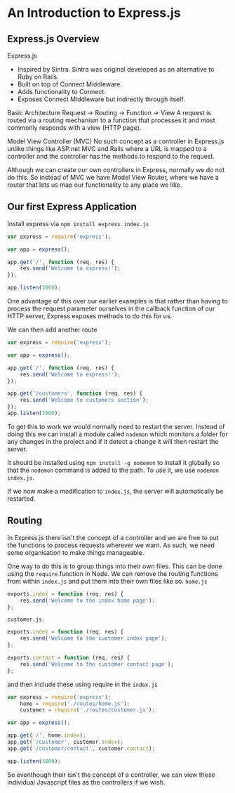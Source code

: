 # An Introduction to Express.js
## Express.js Overview
Express.js
* Inspired by Sintra. Sintra was original developed as an alternative to Ruby on Rails.
* Built on top of Connect Middleware.
* Adds functionality to Connect.
* Exposes Connect Middleware but indirectly through itself.

Basic Architecture
Request -> Routing -> Function -> View
A request is routed via a routing mechanism to a function that processes it and most commonly responds with a view (HTTP page).

Model View Controller (MVC)
No such concept as a controller in Express.js unlike things like ASP.net MVC and Rails where a URL is mapped to a controller and the controller has the methods to respond to the request.

Although we can create our own controllers in Express, normally we do not do this. So instead of MVC we have Model View Router, where we have a router that lets us map our functionality to any place we like.



## Our first Express Application
Install express via `npm install express`.
`index.js`
```javascript
var express = require('express');

var app = express();

app.get('/', function (req, res) {
    res.send('Welcome to express!');
});

app.listen(3000);
```
One advantage of this over our earlier examples is that rather than having to process the request parameter ourselves in the callback function of our HTTP server, Express exposes methods to do this for us.

We can then add another route
```javascript
var express = require('express');

var app = express();

app.get('/', function (req, res) {
    res.send('Welcome to express!');
});

app.get('/customers', function (req, res) {
    res.send('Welcome to customers section');
});
app.listen(3000);
```
To get this to work we would normally need to restart the server. Instead of doing this we can install a module called `nodemon` which monitors a folder for any changes in the project and if it detect a change it will then restart the server.

It should be installed using `npm install -g nodemon` to install it globally so that the `nodemon` command is added to the path. To use it, we use `nodemon index.js`.

If we now make a modification to `index.js`, the server will automatically be restarted.




## Routing
In Express.js there isn't the concept of a controller and we are free to put the functions to process requests wherever we want. As such, we need some organisation to make things manageable. 

One way to do this is to group things into their own files. This can be done using the `require` function in Node. We can remove the routing functions from within `index.js` and put them into their own files like so.
`home.js`
```javascript
exports.index = function (req, res) {
    res.send('Welcome to the index home page');
};
```
`customer.js`
```javascript
exports.index = function (req, res) {
    res.send('Welcome to the customer index page');
};

exports.contact = function (req, res) {
    res.send('Welcome to the customer contact page');
};
```
and then include these using require in the `index.js`
```javascript
var express = require('express');
    home = require('./routes/home.js');
    customer = require('./routes/customer.js');

var app = express();

app.get('/', home.index);
app.get('/customer', customer.index);
app.get('/customer/contact', customer.contact);

app.listen(3000);
```

So eventhough their isn't the concept of a controller, we can view these individual Javascript files as the controllers if we wish.